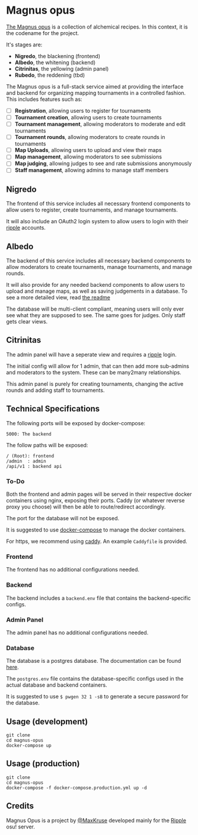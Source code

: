 # Magnus opus

[The Magnus opus](https://en.wikipedia.org/wiki/Magnum_opus_(alchemy)) is a collection of alchemical recipes. In this context, it is the codename for the project.

It's stages are:

- **Nigredo**, the blackening (frontend)
- **Albedo**, the whitening (backend)
- **Citrinitas**, the yellowing (admin panel)
- **Rubedo**, the reddening (tbd)

The Magnus opus is a full-stack service aimed at providing the interface and backend for organizing mapping tournaments in a controlled fashion. This includes features such as:

- [ ] **Registration**, allowing users to register for tournaments
- [ ] **Tournament creation**, allowing users to create tournaments
- [ ] **Tournament management**, allowing moderators to moderate and edit tournaments
- [ ] **Tournament rounds**, allowing moderators to create rounds in tournaments
- [ ] **Map Uploads**, allowing users to upload and view their maps
- [ ] **Map management**, allowing moderators to see submissions
- [ ] **Map judging**, allowing judges to see and rate submissions anonymously
- [ ] **Staff management**, allowing admins to manage staff members

## Nigredo

The frontend of this service includes all necessary frontend components to allow users to register, create tournaments, and manage tournaments.

It will also include an OAuth2 login system to allow users to login with their [ripple](https://ripple.moe) accounts.

## Albedo

The backend of this service includes all necessary backend components to allow moderators to create tournaments, manage tournaments, and manage rounds.

It will also provide for any needed backend components to allow users to upload and manage maps, as well as saving judgements in a database. To see a more detailed view, read [the readme](backend/README.md)

The database will be multi-client compliant, meaning users will only ever see what they are supposed to see. The same goes for judges. Only staff gets clear views.

## Citrinitas

The admin panel will have a seperate view and requires a [ripple](https://ripple.moe) login.

The initial config will allow for 1 admin, that can then add more sub-admins and moderators to the system. These can be many2many relationships.

This admin panel is purely for creating tournaments, changing the active rounds and adding staff to tournaments.

## Technical Specifications

The following ports will be exposed by docker-compose:

    5000: The backend

The follow paths will be exposed:

    / (Root): frontend
    /admin  : admin
    /api/v1 : backend api
    
### To-Do

Both the frontend and admin pages will be served in their respective docker containers using nginx, exposing their ports. Caddy (or whatever reverse proxy you choose) will then be able to route/redirect accordingly. 

The port for the database will not be exposed.

It is suggested to use [docker-compose](https://docs.docker.com/compose/overview/) to manage the docker containers.

For https, we recommend using [caddy](https://caddyserver.com/). An example `Caddyfile` is provided.

### Frontend

The frontend has no additional configurations needed.

### Backend

The backend includes a `backend.env` file that contains the backend-specific configs.

### Admin Panel

The admin panel has no additional configurations needed.

### Database

The database is a postgres database. The documentation can be found [here](https://hub.docker.com/_/postgres).

The `postgres.env` file contains the database-specific configs used in the actual database and backend containers.

It is suggested to use `$ pwgen 32 1 -sB` to generate a secure password for the database.

## Usage (development)

    git clone 
    cd magnus-opus
    docker-compose up

## Usage (production)

    git clone
    cd magnus-opus
    docker-compose -f docker-compose.production.yml up -d

## Credits

Magnus Opus is a project by [@MaxKruse](https://github.com/MaxKruse) developed mainly for the [Ripple](https://ripple.moe) osu! server.

